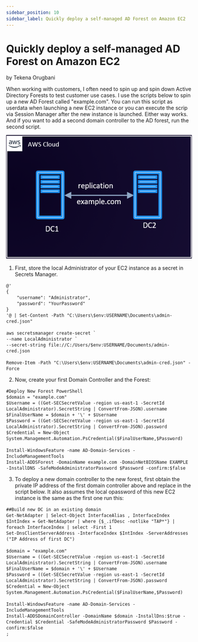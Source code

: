 ```yaml
---
sidebar_position: 10
sidebar_label: Quickly deploy a self-managed AD Forest on Amazon EC2
---
```


# Quickly deploy a self-managed AD Forest on Amazon EC2
by Tekena Orugbani

When working with customers, I often need to spin up and spin down Active Directory Forests to test customer use cases. I use the scripts below to spin up a new AD Forest called "example.com". You can run this script as userdata when launching a new EC2 instance or you can execute the scrip via Session Manager after the new instance is launched. Either way works. And if you want to add a second domain controller to the AD forest, run the second script.

![IMAGE1](IMG/IMG-1.png)

1. First, store the local Administrator of your EC2 instance as a secret in Secrets Manager.

```
@'
{
    "username": "Administrator",
    "password": "YourPassword"
}
'@ | Set-Content -Path "C:\Users\$env:USERNAME\Documents\admin-cred.json"

aws secretsmanager create-secret `
--name LocalAdministrator `
--secret-string file://C:/Users/$env:USERNAME/Documents/admin-cred.json

Remove-Item -Path "C:\Users\$env:USERNAME\Documents\admin-cred.json" -Force
```

2. Now, create your first Domain Controller and the Forest:

```
#Deploy New Forest PowerShell
$domain = "example.com" 
$Username = ((Get-SECSecretValue -region us-east-1 -SecretId LocalAdministrator).SecretString | ConvertFrom-JSON).username
$FinalUserName = $domain + '\' + $Username
$Password = ((Get-SECSecretValue -region us-east-1 -SecretId LocalAdministrator).SecretString | ConvertFrom-JSON).password
$Credential = New-Object System.Management.Automation.PsCredential($FinalUserName,$Password)

Install-WindowsFeature -name AD-Domain-Services -IncludeManagementTools
Install-ADDSForest -DomainName example.com -DomainNetBIOSName EXAMPLE -InstallDNS -SafeModeAdministratorPassword $Password -confirm:$false
```

3. To deploy a new domain controller to the new forest, first obtain the private IP address of the first domain controller above and replace in the script below. It also assumes the local opassword of this new EC2 instance is the same as the first one run this:

```
##Build new DC in an existing domain
Get-NetAdapter | Select-Object InterfaceAlias , InterfaceIndex
$IntIndex = Get-NetAdapter | where {$_.ifDesc -notlike "TAP*"} | foreach InterfaceIndex | select -First 1
Set-DnsClientServerAddress -InterfaceIndex $IntIndex -ServerAddresses ("IP Address of first DC")

$domain = "example.com"
$Username = ((Get-SECSecretValue -region us-east-1 -SecretId LocalAdministrator).SecretString | ConvertFrom-JSON).username
$FinalUserName = $domain + '\' + $Username
$Password = ((Get-SECSecretValue -region us-east-1 -SecretId LocalAdministrator).SecretString | ConvertFrom-JSON).password
$Credential = New-Object System.Management.Automation.PsCredential($FinalUserName,$Password)

Install-WindowsFeature -name AD-Domain-Services -IncludeManagementTools
Install-ADDSDomainController -DomainName $domain -InstallDns:$true -Credential $Credential -SafeModeAdministratorPassword $Password -confirm:$false
;
```
